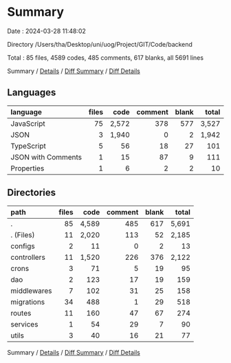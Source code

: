 # Summary

Date : 2024-03-28 11:48:02

Directory /Users/tha/Desktop/uni/uog/Project/GIT/Code/backend

Total : 85 files,  4589 codes, 485 comments, 617 blanks, all 5691 lines

Summary / [Details](details.md) / [Diff Summary](diff.md) / [Diff Details](diff-details.md)

## Languages
| language | files | code | comment | blank | total |
| :--- | ---: | ---: | ---: | ---: | ---: |
| JavaScript | 75 | 2,572 | 378 | 577 | 3,527 |
| JSON | 3 | 1,940 | 0 | 2 | 1,942 |
| TypeScript | 5 | 56 | 18 | 27 | 101 |
| JSON with Comments | 1 | 15 | 87 | 9 | 111 |
| Properties | 1 | 6 | 2 | 2 | 10 |

## Directories
| path | files | code | comment | blank | total |
| :--- | ---: | ---: | ---: | ---: | ---: |
| . | 85 | 4,589 | 485 | 617 | 5,691 |
| . (Files) | 11 | 2,020 | 113 | 52 | 2,185 |
| configs | 2 | 11 | 0 | 2 | 13 |
| controllers | 11 | 1,520 | 226 | 376 | 2,122 |
| crons | 3 | 71 | 5 | 19 | 95 |
| dao | 2 | 123 | 17 | 19 | 159 |
| middlewares | 7 | 102 | 31 | 25 | 158 |
| migrations | 34 | 488 | 1 | 29 | 518 |
| routes | 11 | 160 | 47 | 67 | 274 |
| services | 1 | 54 | 29 | 7 | 90 |
| utils | 3 | 40 | 16 | 21 | 77 |

Summary / [Details](details.md) / [Diff Summary](diff.md) / [Diff Details](diff-details.md)
